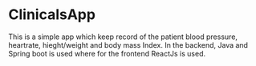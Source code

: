 # ClinicalsApp
This is a simple app which keep record of the patient blood pressure, heartrate, hieght/weight and body mass Index. 
In the backend, Java and Spring boot is used where for the frontend ReactJs is used.
